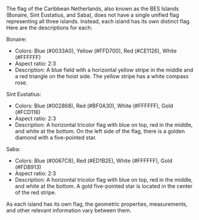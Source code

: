 The flag of the Caribbean Netherlands, also known as the BES Islands (Bonaire, Sint Eustatius, and Saba), does not have a single unified flag representing all three islands. Instead, each island has its own distinct flag. Here are the descriptions for each:

Bonaire:
- Colors: Blue (#0033A0), Yellow (#FFD700), Red (#CE1126), White (#FFFFFF)
- Aspect ratio: 2:3
- Description: A blue field with a horizontal yellow stripe in the middle and a red triangle on the hoist side. The yellow stripe has a white compass rose.

Sint Eustatius:
- Colors: Blue (#002868), Red (#BF0A30), White (#FFFFFF), Gold (#FCD116)
- Aspect ratio: 2:3
- Description: A horizontal tricolor flag with blue on top, red in the middle, and white at the bottom. On the left side of the flag, there is a golden diamond with a five-pointed star.

Saba:
- Colors: Blue (#0067C6), Red (#ED1B2E), White (#FFFFFF), Gold (#FDB913)
- Aspect ratio: 2:3
- Description: A horizontal tricolor flag with blue on top, red in the middle, and white at the bottom. A gold five-pointed star is located in the center of the red stripe.

As each island has its own flag, the geometric properties, measurements, and other relevant information vary between them.